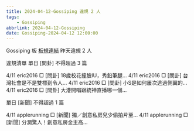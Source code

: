 ```yaml
---
title: 2024-04-12-Gossiping 違規 2 人
tags:
    - Gossiping
abbrlink: 2024-04-12-Gossiping
date: Gossiping-2024-04-12 12:00:00
---
```

Gossiping 板 [板規連結](https://www.ptt.cc/bbs/Gossiping/M.1637425085.A.07D.html)
昨天違規 2 人
<!-- more -->

違規清單
單日 [問卦] 不得超過 3 篇

4/11 eric2016 □ [問卦] 18歲校花撞臉IU，秀鉛筆腿…
4/11 eric2016 □ [問卦] 台灣社會是不是雙標到令人…
4/11 eric2016 □ [問卦] 小S是如何屢次逃過側翼的…
4/11 eric2016 □ [問卦] 大港開唱跟統神直播哪一個…

單日 [新聞] 不得超過 1 篇

4/11 applerunning □ [新聞] 獨／創意私房兒少偷拍片至…
4/11 applerunning □ [新聞] 分潤驚人！創意私房金主高…